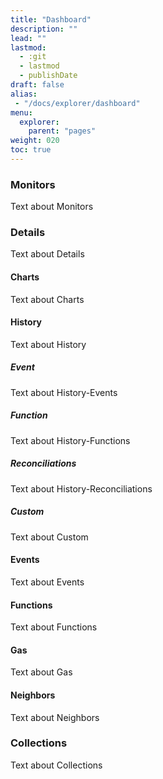 ```yaml
---
title: "Dashboard"
description: ""
lead: ""
lastmod:
  - :git
  - lastmod
  - publishDate
draft: false
alias:
 - "/docs/explorer/dashboard"
menu: 
  explorer:
    parent: "pages"
weight: 020
toc: true
---
```


### Monitors

Text about Monitors

### Details

Text about Details

#### Charts

Text about Charts

#### History

Text about History

##### Event

Text about History-Events

##### Function

Text about History-Functions

##### Reconciliations

Text about History-Reconciliations

##### Custom

Text about Custom

#### Events

Text about Events

#### Functions

Text about Functions

#### Gas

Text about Gas

#### Neighbors

Text about Neighbors

### Collections

Text about Collections
